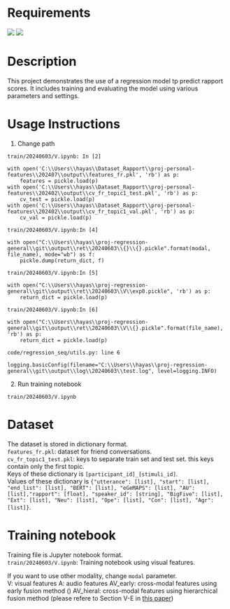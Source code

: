 # Requirements
<img src="https://img.shields.io/badge/-Python-3776AB.svg?logo=python&style=flat&logoColor=white"> <img src="https://img.shields.io/badge/-PyTorch-EE4C2C.svg?logo=pytorch&style=flat&logoColor=white">

# Description
This project demonstrates the use of a regression model tp predict rapport scores. It includes training and evaluating the model using various parameters and settings.

# Usage Instructions
1. Change path<br>

`train/20240603/V.ipynb: In [2]`
```train/20240603/rank_sample_seq.ipynb: In [2]
with open('C:\\Users\\hayas\\Dataset_Rapport\\proj-personal-features\\202407\\output\\features_fr.pkl', 'rb') as p:
    features = pickle.load(p)
with open('C:\\Users\\hayas\\Dataset_Rapport\\proj-personal-features\\202402\\output\\cv_fr_topic1_test.pkl', 'rb') as p:
    cv_test = pickle.load(p)
with open('C:\\Users\\hayas\\Dataset_Rapport\\proj-personal-features\\202402\\output\\cv_fr_topic1_val.pkl', 'rb') as p:
    cv_val = pickle.load(p)
```

`train/20240603/V.ipynb:In [4]`
```train/20240603/rank_sample_seq.ipynb:In [4]
with open("C:\\Users\\hayas\\proj-regression-general\\git\\output\\ret\\20240603\\{}\\{}.pickle".format(modal, file_name), mode="wb") as f:
    pickle.dump(return_dict, f)
```

`train/20240603/V.ipynb:In [5]`
```train/20240603/rank_sample_seq.ipynb:In [5]
with open("C:\\Users\\hayas\\proj-regression-general\\git\\output\\ret\\20240603\\V\\exp0.pickle", 'rb') as p:
    return_dict = pickle.load(p)
```

`train/20240603/V.ipynb:In [6]`
```train/20240603/rank_sample_seq.ipynb:In [6]
with open("C:\\Users\\hayas\\proj-regression-general\\git\\output\\ret\\20240603\\V\\{}.pickle".format(file_name), 'rb') as p:
    return_dict = pickle.load(p)
```

`code/regression_seq/utils.py: line 6`
```code/ranknet_seq/utils.py: line 6
logging.basicConfig(filename="C:\\Users\\hayas\\proj-regression-general\\git\\output\\log\\20240603\\test.log", level=logging.INFO)
```

2. Run training notebook<br>

`train/20240603/V.ipynb`

# Dataset
The dataset is stored in dictionary format.<br>
`features_fr.pkl`: dataset for friend conversations.<br>
`cv_fr_topic1_test.pkl`: keys to separate train set and test set. this keys contain only the first topic.<br>
Keys of these dictionary is `[participant_id]_[stimuli_id]`. <br>
Values of these dictionary is `{"utterance": [list], "start": [list], "end_list": [list], "BERT": [list], "eGeMAPS": [list], "AU": [list],"rapport": [float], "speaker_id": [string], "BigFive": [list], "Ext": [list], "Neu": [list], "Ope": [list], "Con": [list], "Agr": [list]}`.

# Training notebook
Training file is Jupyter notebook format.<br>
`train/20240603/V.ipynb`: Training notebook using visual features.<br>

If you want to use other modality, change `modal` parameter.<br>
V: visual features
A: audio features
AV_early: cross-modal features using early fusion method ()
AV_hieral: cross-modal features using hierarchical fusion method (please refere to Section V-E in [this paper](https://link.springer.com/chapter/10.1007/978-3-031-61312-8_2))